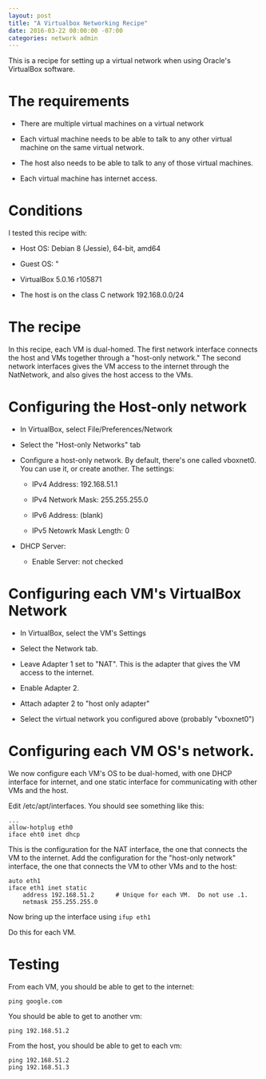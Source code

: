 ```yaml
---
layout: post
title: "A Virtualbox Networking Recipe"
date: 2016-03-22 00:00:00 -07:00
categories: network admin
---
```


This is a recipe for setting up a virtual network when using Oracle's
VirtualBox software.

# The requirements

* There are multiple virtual machines on a virtual network

* Each virtual machine needs to be able to talk to any other virtual
  machine on the same virtual network.

* The host also needs to be able to talk to any of those virtual
  machines.

* Each virtual machine has internet access.

# Conditions

I tested this recipe with:

* Host OS: Debian 8 (Jessie), 64-bit, amd64

* Guest OS: "

* VirtualBox 5.0.16 r105871

* The host is on the class C network 192.168.0.0/24

# The recipe

In this recipe, each VM is dual-homed.  The first network interface
connects the host and VMs together through a "host-only network."  The
second network interfaces gives the VM access to the internet through
the NatNetwork, and also gives the host access to the VMs.

# Configuring the Host-only network

* In VirtualBox, select File/Preferences/Network

* Select the "Host-only Networks" tab

* Configure a host-only network.  By default, there's one called
  vboxnet0.  You can use it, or create another.  The settings:

  * IPv4 Address: 192.168.51.1

  * IPv4 Network Mask: 255.255.255.0

  * IPv6 Address: (blank)

  * IPv5 Netowrk Mask Length: 0

* DHCP Server:

  * Enable Server: not checked

# Configuring each VM's VirtualBox Network

* In VirtualBox, select the VM's Settings

* Select the Network tab.

* Leave Adapter 1 set to "NAT".  This is the adapter that gives the VM
  access to the internet.

* Enable Adapter 2.

* Attach adapter 2 to "host only adapter"

* Select the virtual network you configured above (probably
  "vboxnet0")

# Configuring each VM OS's network.

We now configure each VM's OS to be dual-homed, with one DHCP
interface for internet, and one static interface for communicating
with other VMs and the host.

Edit /etc/apt/interfaces.  You should see something like this:

```
...
allow-hotplug eth0
iface eht0 inet dhcp
```

This is the configuration for the NAT interface, the one that connects
the VM to the internet.  Add the configuration for the "host-only
network" interface, the one that connects the VM to other VMs and to
the host:

```
auto eth1
iface eth1 inet static
    address 192.168.51.2      # Unique for each VM.  Do not use .1.
    netmask 255.255.255.0
```

Now bring up the interface using `ifup eth1`

Do this for each VM.

# Testing

From each VM, you should be able to get to the internet:

    ping google.com

You should be able to get to another vm:

    ping 192.168.51.2

From the host, you should be able to get to each vm:

    ping 192.168.51.2
    ping 192.168.51.3
